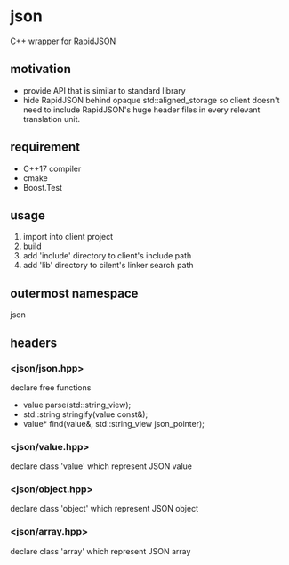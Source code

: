# json
C++ wrapper for RapidJSON
## motivation
- provide API that is similar to standard library
- hide RapidJSON behind opaque std::aligned_storage so client doesn't need to include
  RapidJSON's huge header files in every relevant translation unit.
## requirement
- C++17 compiler
- cmake
- Boost.Test
## usage
1. import into client project
2. build
3. add 'include' directory to client's include path
4. add 'lib' directory to cilent's linker search path
## outermost namespace
json
## headers
### <json/json.hpp>
declare free functions
- value parse(std::string_view);
- std::string stringify(value const&);
- value* find(value&, std::string_view json_pointer);
### <json/value.hpp>
declare class 'value' which represent JSON value
### <json/object.hpp>
declare class 'object' which represent JSON object
### <json/array.hpp>
declare class 'array' which represent JSON array
